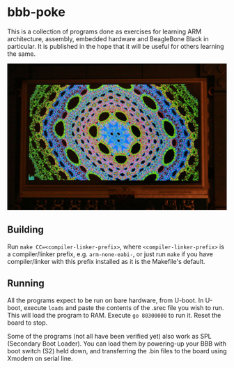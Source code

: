 bbb-poke
========

This is a collection of programs done as exercises for learning ARM
architecture, assembly, embedded hardware and BeagleBone Black in particular.
It is published in the hope that it will be useful for others learning the
same.

[![lcd_pattern.S screenshot][lcd_pattern_screenshot_thumb]][lcd_pattern_screenshot]

Building
--------

Run `make CC=<compiler-linker-prefix>`, where `<compiler-linker-prefix>` is a
compiler/linker prefix, e.g. `arm-none-eabi-`, or just run `make` if you
have compiler/linker with this prefix installed as it is the Makefile's
default.

Running
-------

All the programs expect to be run on bare hardware, from U-boot. In U-boot,
execute `loads` and paste the contents of the .srec file you wish to run. This
will load the program to RAM. Execute `go 80300000` to run it. Reset the board
to stop.

Some of the programs (not all have been verified yet) also work as SPL
(Secondary Boot Loader). You can load them by powering-up your BBB with boot
switch (S2) held down, and transferring the .bin files to the board using
Xmodem on serial line.

[lcd_pattern_screenshot_thumb]: lcd_pattern.thumb.jpg
[lcd_pattern_screenshot]: lcd_pattern.jpg
